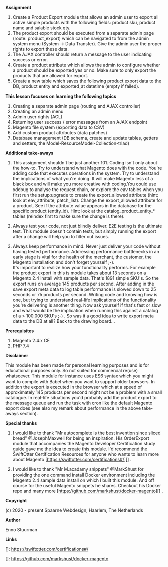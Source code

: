 **Assignment**

1. Create a Product Export module that allows an admin user to export all active simple products with the following fields: product sku, product name and salable stock qty.
2. The product export should be executed from a separate admin page (route: product_export) which can be navigated to from the admin system menu (System -> Data Transfer). Give the admin user the proper rights to export these data.
3. The AJAX controller should return a message to the user indicating success or error. 
4. Create a product attribute which allows the admin to configure whether a product should be exported yes or no. Make sure to only export the products that are allowed for export. 
5. Create a new table which saves the following product export data to the DB, product entity and exported_at datetime (empty if failed). 


**This lesson focuses on learning the following topics**

1. Creating a separate admin page (routing and AJAX controller)
2. Creating an admin menu
3. Admin user rights (ACL)
4. Returning user success / error messages from an AJAX endpoint 
5. Magento file system (exporting data to CSV)
6. Add custom product attributes (data patches)
7. Database management (DB schema, create and update tables, getters and setters, the Model-ResourceModel-Collection-triad)

**Additional take-aways**
1. This assignment shouldn't be just another 101. Coding isn't only about the how-to. Try to understand what Magento does with the code. You're adding code that executes operations in the system. Try to understand the implications of what you're doing. It will make Magento less of a black box and will make you more
creative with coding.You could use xdebug to analyse the request chain, or explore the eav tables when you first run the setup:upgrade to create the export_allowed attribute (hint: look at eav_attribute, patch_list). Change the export_allowed attribute for a product. See if the attribute value appears in the database for the specific
product (entity_id). Hint: look at the catalog_product_entity_* tables (reindex first to make sure the change is there).

2. Always test your code, not just blindly deliver. E2E testing is the ultimate test. This module doesn't contain tests, but simply running the export after a change will help you to filter out issues.

3. Always keep performance in mind. Never just deliver your code without having tested performance. Addressing performance bottlenecks in an early stage is vital for the health of the merchant, the customer, the Magento installation and don't forget yourself ;-).  
It's important to realize how your functionality performs. For example the product export in this is module takes about 13 seconds on a Magento 2.4 install with sample data.
That's 1891 simple SKU's. So the export runs on average 145 products per second. After adding in the save export meta data to log table performance is slowed down to
25 seconds or 75 products per second. Writing code and knowing how is one, but trying to understand real-life implications of the functionality you're delivering is another thing.
Now ask yourself if that's fast or slow and what would be the implication when running this against a catalog of a > 100.000 SKU's ;-) .
So was it a good idea to write export meta data to the DB at all? Back to the drawing board... 



**Prerequisites**
1. Magento 2.4.x CE
2. PHP 7.4


**Disclaimer**

This module has been made for personal learning purposes and is for educational purposes only. 
So not suited for commercial re(use) whatsoever. This module for instance uses ES6 syntax which you might want
to compile with Babel when you want to support older browsers. In addition the export is executed in the
browser which at a speed of approximately 145 products per second might not be a problem with a small catalogue.
In real-life situations you'd probably add the product export to the message queue and run the task with cron 
like the default Magento export does (see also my remark about performance in the above take-aways section).


**Special thanks**
1. I would like to thank "Mr autocomplete is the best invention since sliced bread" @JosephMaxwell for being an inspiration. His OrderExport module that accompanies the Magento Developer Certification study guide gave me the idea to create this module.
I'd recommend the SwiftOtter Certification Resources for anyone who wants to learn more about Magento [https://swiftotter.com/certifications#/][] .

2. I would like to thank "Mr M.acadamy snippets" @MarkShust for providing the one command install Docker environment including the Magento 2.4 sample data install on which I built this module.
And off course for the useful Magento snippets he shares. Checkout his Docker repo and many more [https://github.com/markshust/docker-magento][] .


**Copyright**

(c) 2020 - present Spaarne Webdesign, Haarlem, The Netherlands

**Author** 

Enno Stuurman


**Links**

[]: https://swiftotter.com/certifications#/

[]: https://github.com/markshust/docker-magento
